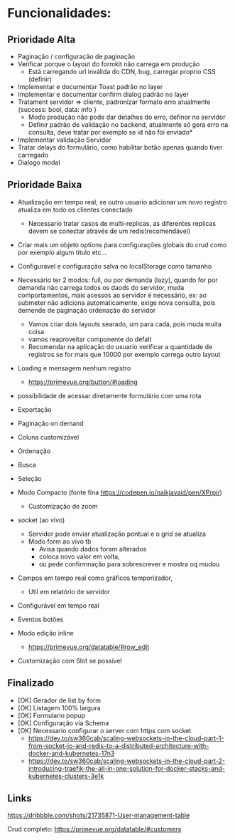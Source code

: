 # Funcionalidades:

## Prioridade Alta

* Paginação / configuração de paginação
* Verificar porque o layout do formkit não carrega em produção
  * Está carregando url inválida do CDN, bug, carregar proprio CSS (definir)
* Implementar e documentar Toast padrão no layer
* Implementar e documentar confirm dialog padrão no layer 
* Tratament servidor => cliente, padronizar formato erro atualmente {success: bool, data: info }
  * Modo produção não pode dar detalhes do erro, definor no servidor
  * Definir padrão de validação no backend, atualmente só gera erro na consulta, deve tratar por exemplo se id não foi enviado* 
* Implementar validação Servidor
* Tratar delays do formulário, como habilitar botão apenas quando tiver carregado
* Dialogo modal

## Prioridade Baixa

* Atualização em tempo real, se outro usuario adicionar um novo registro atualiza em todo os clientes conectado
  * Necessario tratar casos de multi-replicas, as diferentes replicas devem se conectar através de um redis(recomendável)
* Criar mais um objeto options ṕara configurações globais do crud como por exemplo algum titulo etc...
* Configuravel e configuração salva no localStorage como tamanho 
* Necessário ter 2 modos: full, ou por demanda (lazy), quando for por demanda não carrega todos os daods do servidor, muda
  comportamentos, mais acessos ao servidor é necessário, ex: ao submeter não adiciona automaticamente, exige nova
  consulta, pois demende de paginação ordenação do servidor
  * Vamos criar dois layouts searado, um para cada, pois muda muita coisa
  * vamos reaproveitar componente do defalt
  * Recomendar na aplicação do usuario verificar a quantidade de registros se for mais que 10000 por exemplo carrega outro layout 
* Loading e mensagem nenhum registro 
  * https://primevue.org/button/#loading
* possibilidade de acessar diretamente formulário com uma rota
* Exportação
* Paginação on demand

* Coluna customizável
* Ordenação
* Busca
* Seleção
* Modo Compacto (fonte fina https://codepen.io/naikjavaid/pen/XPrpjr)
  * Customização de zoom
* socket (ao vivo)
  * Servidor pode enviar atualização pontual e o grid se atualiza
  * Modo form ao vivo tb
    * Avisa quando dados foram alterados
    * coloca novo valor em volta, 
    * ou pede confirmnação para sobrescrever e mostra oq mudou
* Campos em tempo real como gráficos temporizador, 
  * Util em relatório de servidor
* Configurável em tempo real

* Eventos botões
* Modo edição inline
  * https://primevue.org/datatable/#row_edit
* Customização com Slot se possível

## Finalizado

* [OK] Gerador de list by form
* [OK] Listagem 100% largura
* [OK] Formulario popup
* [OK] Configuração via Schema
* [OK] Necessario configurar o server com https com socket
  * https://dev.to/sw360cab/scaling-websockets-in-the-cloud-part-1-from-socket-io-and-redis-to-a-distributed-architecture-with-docker-and-kubernetes-17n3
  * https://dev.to/sw360cab/scaling-websockets-in-the-cloud-part-2-introducing-traefik-the-all-in-one-solution-for-docker-stacks-and-kubernetes-clusters-3e1k

## Links

https://dribbble.com/shots/21735871-User-management-table

Crud completo:
https://primevue.org/datatable/#customers
